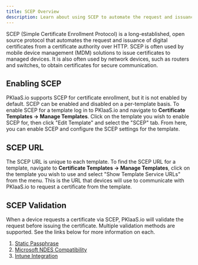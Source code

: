 ```yaml
---
title: SCEP Overview
description: Learn about using SCEP to automate the request and issuance of digital certificates from a certificate authority on PKIaaS.io.
---
```

SCEP (Simple Certificate Enrollment Protocol) is a long-established, open source protocol that automates the request and issuance of digital certificates from a certificate authority over HTTP. SCEP is often used by mobile device management (MDM) solutions to issue certificates to managed devices. It is also often used by network devices, such as routers and switches, to obtain certificates for secure communication.

## Enabling SCEP
PKIaaS.io supports SCEP for certificate enrollment, but it is not enabled by default. SCEP can be enabled and disabled on a per-template basis. To enable SCEP for a template log in to PKIaaS.io and navigate to **Certificate Templates -> Manage Templates**. Click on the template you wish to enable SCEP for, then click "Edit Template" and select the "SCEP" tab. From here, you can enable SCEP and configure the SCEP settings for the template.

## SCEP URL
The SCEP URL is unique to each template. To find the SCEP URL for a template, navigate to **Certificate Templates -> Manage Templates**, click on the template you wish to use and select "Show Template Service URLs" from the menu. This is the URL that devices will use to communicate with PKIaaS.io to request a certificate from the template.

## SCEP Validation
When a device requests a certificate via SCEP, PKIaaS.io will validate the request before issuing the certificate. Multiple validation methods are supported. See the links below for more information on each.

1. [Static Passphrase](static-passphrase.md)
2. [Microsoft NDES Compatibility](microsoft-ndes-compatibility.md)
3. [Intune Integration](intune-integration.md)